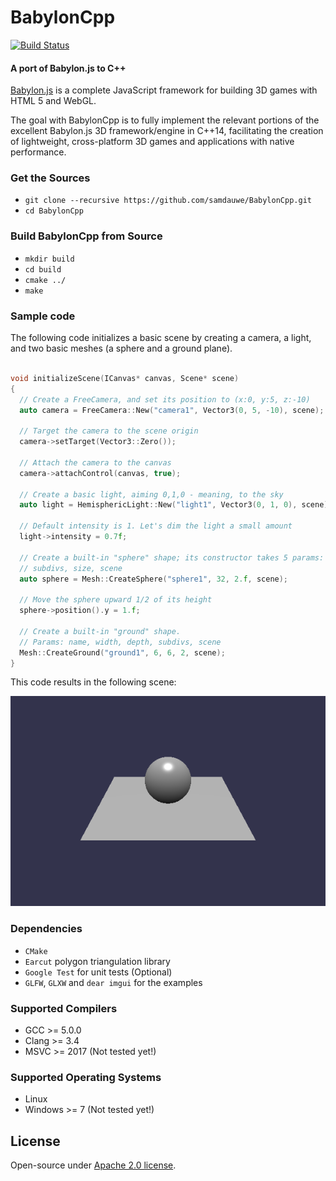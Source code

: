 BabylonCpp
===========

[![Build Status](https://travis-ci.org/samdauwe/BabylonCpp.svg?branch=master)](https://travis-ci.org/samdauwe/BabylonCpp)

#### A port of Babylon.js to C++ #####

[Babylon.js](http://www.babylonjs.com) is a complete JavaScript framework for building 3D games with HTML 5 and WebGL.

The goal with BabylonCpp is to fully implement the relevant portions of the excellent Babylon.js 3D framework/engine in C++14, facilitating the creation of lightweight, cross-platform 3D games and applications with native performance.

### Get the Sources ###
* `git clone --recursive https://github.com/samdauwe/BabylonCpp.git`
* `cd BabylonCpp`

### Build BabylonCpp from Source ###
* `mkdir build`
* `cd build`
* `cmake ../`
* `make`

### Sample code ###

The following code initializes a basic scene by creating a camera, a light, and two basic meshes (a sphere and a ground plane).

```c++

void initializeScene(ICanvas* canvas, Scene* scene)
{
  // Create a FreeCamera, and set its position to (x:0, y:5, z:-10)
  auto camera = FreeCamera::New("camera1", Vector3(0, 5, -10), scene);

  // Target the camera to the scene origin
  camera->setTarget(Vector3::Zero());

  // Attach the camera to the canvas
  camera->attachControl(canvas, true);

  // Create a basic light, aiming 0,1,0 - meaning, to the sky
  auto light = HemisphericLight::New("light1", Vector3(0, 1, 0), scene);

  // Default intensity is 1. Let's dim the light a small amount
  light->intensity = 0.7f;

  // Create a built-in "sphere" shape; its constructor takes 5 params: name,
  // subdivs, size, scene
  auto sphere = Mesh::CreateSphere("sphere1", 32, 2.f, scene);

  // Move the sphere upward 1/2 of its height
  sphere->position().y = 1.f;

  // Create a built-in "ground" shape.
  // Params: name, width, depth, subdivs, scene
  Mesh::CreateGround("ground1", 6, 6, 2, scene);
}

```

This code results in the following scene:

![Basic scene](assets/screenshots/basic_scene.png?raw=true "Basic scene")

### Dependencies ###
* `CMake`
* `Earcut` polygon triangulation library
* `Google Test` for unit tests (Optional)
* `GLFW`, `GLXW` and `dear imgui` for the examples

### Supported Compilers ###
* GCC >= 5.0.0
* Clang >= 3.4
* MSVC >= 2017 (Not tested yet!)

### Supported Operating Systems ###
* Linux
* Windows >= 7 (Not tested yet!)

## License
Open-source under [Apache 2.0 license](http://www.tldrlegal.com/license/apache-license-2.0-%28apache-2.0%29).
